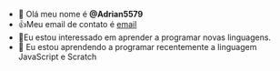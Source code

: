 - 👋 Olá meu nome é **@Adrian5579**
- :+1:Meu email de contato é [email](adrian.jesus.silva@escola.pr.gov.br)
- :eyes:Eu estou interessado em aprender a programar novas linguagens.
- 🌱 Eu estou aprendendo a programar recentemente a linguagem JavaScript e Scratch


<!---
Adrian5579/Adrian5579 is a ✨ special ✨ repository because its `README.md` (this file) appears on your GitHub profile.
You can click the Preview link to take a look at your changes.
--->
